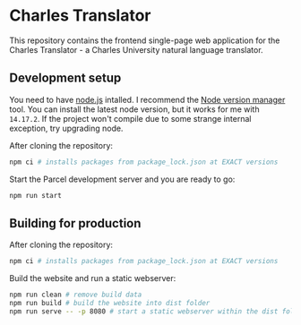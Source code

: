 # Charles Translator

This repository contains the frontend single-page web application for the Charles Translator - a Charles University natural language translator.


## Development setup

You need to have [node.js](https://nodejs.org/) intalled. I recommend the [Node version manager](https://github.com/nvm-sh/nvm) tool. You can install the latest node version, but it works for me with `14.17.2`. If the project won't compile due to some strange internal exception, try upgrading node.

After cloning the repository:

```bash
npm ci # installs packages from package_lock.json at EXACT versions
```

Start the Parcel development server and you are ready to go:

```bash
npm run start
```

## Building for production

After cloning the repository:

```bash
npm ci # installs packages from package_lock.json at EXACT versions
```

Build the website and run a static webserver:

```bash
npm run clean # remove build data
npm run build # build the website into dist folder
npm run serve -- -p 8080 # start a static webserver within the dist folder
```
